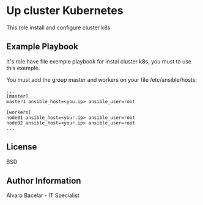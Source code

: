 Up cluster Kubernetes
====================

This role install and configure cluster k8s

Example Playbook
----------------

It's role have file exemple playbook for instal cluster k8s, you must to use this exemple. 

You must add the group master and workers on your file /etc/ansible/hosts:
```
...
[master]
master1 ansible_host=<you.ip> ansible_user=root

[workers]
node01 ansible_host=<your.ip> ansible_user=root
node02 ansible_host=<your.ip> ansible_user=root
...
```

License
-------

BSD

Author Information
------------------

Alvaro Bacelar - IT Specialist

